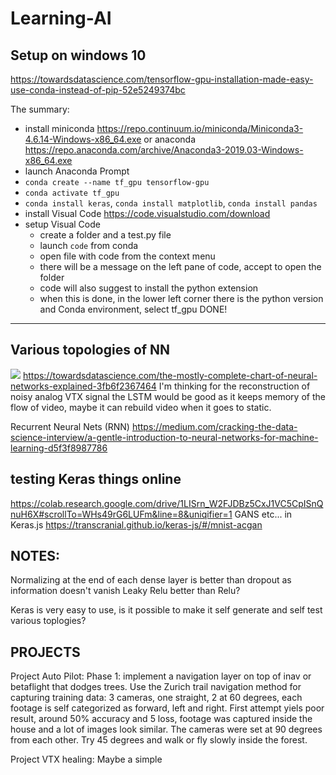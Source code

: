 # Learning-AI

## Setup on windows 10
https://towardsdatascience.com/tensorflow-gpu-installation-made-easy-use-conda-instead-of-pip-52e5249374bc

The summary:
- install miniconda https://repo.continuum.io/miniconda/Miniconda3-4.6.14-Windows-x86_64.exe or anaconda https://repo.anaconda.com/archive/Anaconda3-2019.03-Windows-x86_64.exe
- launch Anaconda Prompt
- `conda create --name tf_gpu tensorflow-gpu`
- `conda activate tf_gpu`
- `conda install keras`, `conda install matplotlib`, `conda install pandas`
- install Visual Code https://code.visualstudio.com/download
- setup Visual Code
	- create a folder and a test.py file
	- launch `code` from conda
	- open file with code from the context menu
	- there will be a message on the left pane of code, accept to open the folder
	- code will also suggest to install the python extension
	- when this is done, in the lower left corner there is the python version and Conda environment, select tf_gpu
DONE!

-----------------

## Various topologies of NN

![](https://cdn-images-1.medium.com/max/600/1*UmLdrVH-_EMnL-pUjcYKhA.png)
https://towardsdatascience.com/the-mostly-complete-chart-of-neural-networks-explained-3fb6f2367464
I'm thinking for the reconstruction of noisy analog VTX signal the LSTM would be good as it keeps memory of the flow of video, maybe it can rebuild video when it goes to static. 

Recurrent Neural Nets (RNN)
https://medium.com/cracking-the-data-science-interview/a-gentle-introduction-to-neural-networks-for-machine-learning-d5f3f8987786

## testing Keras things online
https://colab.research.google.com/drive/1LISrn_W2FJDBz5CxJ1VC5CpISnQnuH6X#scrollTo=WHs49rG6LUFm&line=8&uniqifier=1
GANS etc... in Keras.js https://transcranial.github.io/keras-js/#/mnist-acgan

## NOTES:
Normalizing at the end of each dense layer is better than dropout as information doesn't vanish
Leaky Relu better than Relu?

Keras is very easy to use, is it possible to make it self generate and self test various toplogies?

## PROJECTS
Project Auto Pilot:
Phase 1: implement a navigation layer on top of inav or betaflight that dodges trees. Use the Zurich trail navigation method for capturing training data: 3 cameras, one straight, 2 at 60 degrees, each footage is self categorized as forward, left and right.
First attempt yiels poor result, around 50% accuracy and 5 loss, footage was captured inside the house and a lot of images look similar. The cameras were set at 90 degrees from each other. Try 45 degrees and walk or fly slowly inside the forest.

Project VTX healing:
Maybe a simple 
